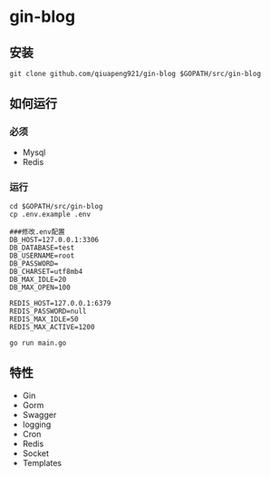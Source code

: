 # gin-blog

## 安装
```
git clone github.com/qiuapeng921/gin-blog $GOPATH/src/gin-blog
```

## 如何运行

### 必须

- Mysql
- Redis


### 运行
```
cd $GOPATH/src/gin-blog
cp .env.example .env

###修改.env配置
DB_HOST=127.0.0.1:3306
DB_DATABASE=test
DB_USERNAME=root
DB_PASSWORD=
DB_CHARSET=utf8mb4
DB_MAX_IDLE=20
DB_MAX_OPEN=100

REDIS_HOST=127.0.0.1:6379
REDIS_PASSWORD=null
REDIS_MAX_IDLE=50
REDIS_MAX_ACTIVE=1200

go run main.go 
```

## 特性
- Gin
- Gorm
- Swagger
- logging
- Cron
- Redis
- Socket
- Templates
